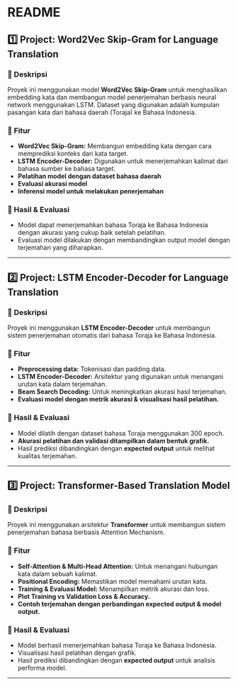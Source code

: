 # README

## 1️⃣ **Project: Word2Vec Skip-Gram for Language Translation**
### **📌 Deskripsi**
Proyek ini menggunakan model **Word2Vec Skip-Gram** untuk menghasilkan embedding kata dan membangun model penerjemahan berbasis neural network menggunakan LSTM. Dataset yang digunakan adalah kumpulan pasangan kata dari bahasa daerah (Toraja) ke Bahasa Indonesia.

### **📌 Fitur**
- **Word2Vec Skip-Gram:** Membangun embedding kata dengan cara memprediksi konteks dari kata target.
- **LSTM Encoder-Decoder:** Digunakan untuk menerjemahkan kalimat dari bahasa sumber ke bahasa target.
- **Pelatihan model dengan dataset bahasa daerah**
- **Evaluasi akurasi model**
- **Inferensi model untuk melakukan penerjemahan**

### **📌 Hasil & Evaluasi**
- Model dapat menerjemahkan bahasa Toraja ke Bahasa Indonesia dengan akurasi yang cukup baik setelah pelatihan.
- Evaluasi model dilakukan dengan membandingkan output model dengan terjemahan yang diharapkan.

---

## 2️⃣ **Project: LSTM Encoder-Decoder for Language Translation**
### **📌 Deskripsi**
Proyek ini menggunakan **LSTM Encoder-Decoder** untuk membangun sistem penerjemahan otomatis dari bahasa Toraja ke Bahasa Indonesia.

### **📌 Fitur**
- **Preprocessing data:** Tokenisasi dan padding data.
- **LSTM Encoder-Decoder:** Arsitektur yang digunakan untuk menangani urutan kata dalam terjemahan.
- **Beam Search Decoding:** Untuk meningkatkan akurasi hasil terjemahan.
- **Evaluasi model dengan metrik akurasi & visualisasi hasil pelatihan.**

### **📌 Hasil & Evaluasi**
- Model dilatih dengan dataset bahasa Toraja menggunakan 300 epoch.
- **Akurasi pelatihan dan validasi ditampilkan dalam bentuk grafik.**
- Hasil prediksi dibandingkan dengan **expected output** untuk melihat kualitas terjemahan.

---

## 3️⃣ **Project: Transformer-Based Translation Model**
### **📌 Deskripsi**
Proyek ini menggunakan arsitektur **Transformer** untuk membangun sistem penerjemahan bahasa berbasis Attention Mechanism.

### **📌 Fitur**
- **Self-Attention & Multi-Head Attention:** Untuk menangani hubungan kata dalam sebuah kalimat.
- **Positional Encoding:** Memastikan model memahami urutan kata.
- **Training & Evaluasi Model:** Menampilkan metrik akurasi dan loss.
- **Plot Training vs Validation Loss & Accuracy.**
- **Contoh terjemahan dengan perbandingan expected output & model output.**

### **📌 Hasil & Evaluasi**
- Model berhasil menerjemahkan bahasa Toraja ke Bahasa Indonesia.
- Visualisasi hasil pelatihan dengan grafik.
- Hasil prediksi dibandingkan dengan **expected output** untuk analisis performa model.

---

